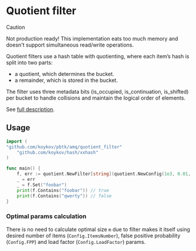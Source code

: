 # Quotient filter

> [!CAUTION]
> Not production ready!
> This implementation eats too much memory and doesn't support simultaneous read/write operations.

Quotient filters use a hash table with quotienting, where each item’s hash is split into two parts:
* a quotient, which determines the bucket.
* a remainder, which is stored in the bucket.

The filter uses three metadata bits (is_occupied, is_continuation, is_shifted) per bucket to handle collisions and
maintain the logical order of elements.

See [full description](https://en.wikipedia.org/wiki/Quotient_filter).

## Usage

```go
import (
"github.com/koykov/pbtk/amq/quotient_filter"
    "github.com/koykov/hash/xxhash"
)

func main() {
    f, err := quotient.NewFilter[string](quotient.NewConfig(1e3, 0.01, xxhash.Hasher64[[]byte]{}))
    _ = err
    _ = f.Set("foobar")
    print(f.Contains("foobar")) // true
    print(f.Contains("qwerty")) // false
}
```

### Optimal params calculation

There is no need to calculate optimal size `m` due to filter makes it itself using desired number of items (`Config.ItemsNumber`),
false positive probability (`Config.FPP`) and load factor (`Config.LoadFactor`) params.
